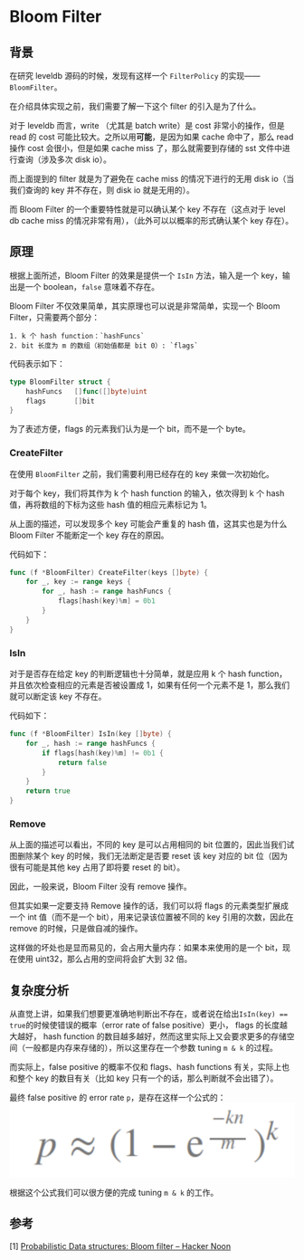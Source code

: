 # Bloom Filter
## 背景
在研究 leveldb 源码的时候，发现有这样一个 `FilterPolicy` 的实现——`BloomFilter`。

在介绍具体实现之前，我们需要了解一下这个 filter 的引入是为了什么。

对于 leveldb 而言，write （尤其是 batch write）是 cost 非常小的操作，但是 read 的 cost 可能比较大。之所以用**可能**，是因为如果 cache 命中了，那么 read 操作 cost 会很小，但是如果 cache miss 了，那么就需要到存储的 sst 文件中进行查询（涉及多次 disk io）。

而上面提到的 filter 就是为了避免在 cache miss 的情况下进行的无用 disk io（当我们查询的 key 并不存在，则 disk io 就是无用的）。

而 Bloom Filter 的一个重要特性就是可以确认某个 key 不存在（这点对于 level db cache miss 的情况非常有用），（此外可以以概率的形式确认某个 key 存在）。

## 原理
根据上面所述，Bloom Filter 的效果是提供一个 `IsIn` 方法，输入是一个 key，输出是一个 boolean，`false` 意味着不存在。

Bloom Filter 不仅效果简单，其实原理也可以说是非常简单，实现一个 Bloom Filter，只需要两个部分：
```
1. k 个 hash function：`hashFuncs`
2. bit 长度为 m 的数组（初始值都是 bit 0）: `flags`
```

代码表示如下：
```go
type BloomFilter struct {
	hashFuncs	[]func([]byte)uint
	flags		[]bit
}
```

为了表述方便，flags 的元素我们认为是一个 bit，而不是一个 byte。

### CreateFilter
在使用 `BloomFilter` 之前，我们需要利用已经存在的 key 来做一次初始化。

对于每个 key，我们将其作为 k 个 hash function 的输入，依次得到 k 个 hash 值，再将数组的下标为这些 hash 值的相应元素标记为 1。

从上面的描述，可以发现多个 key 可能会产重复的 hash 值，这其实也是为什么 Bloom Filter 不能断定一个 key 存在的原因。

代码如下：
```go
func (f *BloomFilter) CreateFilter(keys []byte) {
	for _, key := range keys {
		for _, hash := range hashFuncs {
			flags[hash(key)%m] = 0b1
		}
	}
}
```

### IsIn
对于是否存在给定 key 的判断逻辑也十分简单，就是应用 k 个 hash function，并且依次检查相应的元素是否被设置成 1，如果有任何一个元素不是 1，那么我们就可以断定该 key 不存在。

代码如下：
```go
func (f *BloomFilter) IsIn(key []byte) {
	for _, hash := range hashFuncs {
		if flags[hash(key)%m] != 0b1 {
			return false
		}
	}
	return true
}
```

### Remove
从上面的描述可以看出，不同的 key 是可以占用相同的 bit 位置的，因此当我们试图删除某个 key 的时候，我们无法断定是否要 reset 该 key 对应的 bit 位（因为很有可能是其他 key 占用了即将要 reset 的 bit）。

因此，一般来说，Bloom Filter 没有 remove 操作。

但其实如果一定要支持 Remove 操作的话，我们可以将 flags 的元素类型扩展成一个 int 值（而不是一个 bit），用来记录该位置被不同的 key 引用的次数，因此在 remove 的时候，只是做自减的操作。

这样做的坏处也是显而易见的，会占用大量内存：如果本来使用的是一个 bit，现在使用 uint32，那么占用的空间将会扩大到 32 倍。

## 复杂度分析
从直觉上讲，如果我们想要更准确地判断出不存在，或者说在给出`IsIn(key) == true`的时候使错误的概率（error rate of false positive）更小， flags 的长度越大越好， hash function 的数目越多越好，然而这里实际上又会要求更多的存储空间（一般都是内存来存储的），所以这里存在一个参数 tuning `m & k` 的过程。

而实际上，false positive 的概率不仅和 flags、hash functions 有关，实际上也和整个 key 的数目有关（比如 key 只有一个的话，那么判断就不会出错了）。

最终 false positive 的 error rate `p`，是存在这样一个公式的：
![](https://github.com/ShiKaiWi/ShiKaiWi.github.io/blob/master/resources/Bloom-Filter/false-positive-error-rate.png)

根据这个公式我们可以很方便的完成 tuning `m & k` 的工作。

## 参考
[1] [Probabilistic Data structures: Bloom filter – Hacker Noon](https://hackernoon.com/probabilistic-data-structures-bloom-filter-5374112a7832)
